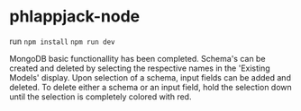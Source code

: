 # phlappjack-node

run 
`npm install`
`npm run dev`

MongoDB basic functionallity has been completed. Schema's can be created and deleted by selecting the respective names in the 'Existing Models' display. Upon selection of a schema, input fields can be added and deleted. To delete either a schema or an input field, hold the selection down until the selection is completely colored with red.
